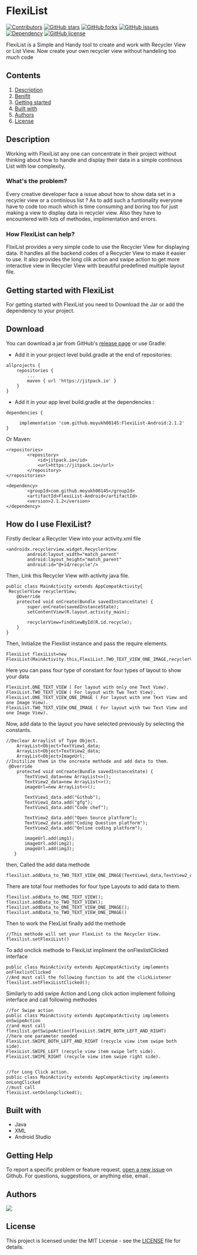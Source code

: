 # FlexiList

[![Contributors](https://img.shields.io/github/contributors/moyukh00145/FlexiList-Android)](https://github.com/moyukh00145/FlexiList-Android/graphs/contributors) [![GitHub stars](https://img.shields.io/github/stars/moyukh00145/FlexiList-Android)](https://github.com/moyukh00145/FlexiList-Android/stargazers) [![GitHub forks](https://img.shields.io/github/forks/moyukh00145/FlexiList-Android)](https://github.com/moyukh00145/FlexiList-Android/network) [![GitHub issues](https://img.shields.io/github/issues/moyukh00145/FlexiList-Android)](https://github.com/moyukh00145/FlexiList-Android/issues)
[![Dependency](https://img.shields.io/badge/Dependency-updated-brightgreen)](#download) [![GitHub license](https://img.shields.io/github/license/moyukh00145/FlexiList-Android)](https://github.com/moyukh00145/FlexiList-Android/blob/master/LICENSE)

FlexiList is a Simple and Handy tool to create and work with Recycler View or List View. Now create your own recycler view without handeling too much code

## Contents

1. [Description](#description)
1. [Benifit](#How-flexilist-can-help)
1. [Getting started](#getting-started-with-flexilist)
1. [Built with](#built-with)
1. [Authors](#authors)
1. [License](#license)

## Description

Working with FlexiList any one can concentrate in their project without thinking about how to handle and display their data in a simple continous List with low complexity.

### What's the problem?
Every creative developer face a issue about how to show data set in a recycler view or a continious list ? As to add such a funtionality everyone have to code too much which is time consuming and boring too for just making a view to display data in recycler view. Also they have to encountered with lots of methodes, implimentation and errors.

### How FlexiList can help?
FlixiList provides a very simple code to use the Recycler View for displaying data. It handles all the backend codes of a Recycler View to make it easier to use. It also provides the long clik action and swipe action to get more interactive view in Recycler View with beautiful predefined multiple layout file.

## Getting started with FlexiList
For getting started with FlexiList you need to Download the Jar or add the dependency to your project.

## Download
You can download a jar from GitHub's [release page](https://github.com/moyukh00145/FlexiList-Android/releases)
or use Gradle:
- Add it in your project level build.gradle at the end of repositories:
```
allprojects {
	repositories {
		...
		maven { url 'https://jitpack.io' }
	}
}
```
- Add it in your app level build.gradle at the dependencies :
```
dependencies {
    
	 implementation 'com.github.moyukh00145:FlexiList-Android:2.1.2'
}
```
Or Maven:
```
<repositories>
		<repository>
		    <id>jitpack.io</id>
		    <url>https://jitpack.io</url>
		</repository>
</repositories>

<dependency>
	    <groupId>com.github.moyukh00145</groupId>
	    <artifactId>FlexiList-Android</artifactId>
	    <version>2.1.2</version>
</dependency>
```
## How do I use FlexiList?
Firstly declear a Recycler View into your activity.xml file
```
<androidx.recyclerview.widget.RecyclerView
        android:layout_width="match_parent"
        android:layout_height="match_parent"
        android:id="@+id/recycle"/>
```
Then, Link this Recycler View with activity java file.
```
public class MainActivity extends AppCompatActivity{
 RecyclerView recyclerView;
    @Override
    protected void onCreate(Bundle savedInstanceState) {
        super.onCreate(savedInstanceState);
        setContentView(R.layout.activity_main);

        recyclerView=findViewById(R.id.recycle);
    }
}
```
Then, Initialize the Flexilist instance and pass the require elements.
```
FlexiList flexiList=new FlexiList(MainActivity.this,FlexiList.TWO_TEXT_VIEW_ONE_IMAGE,recyclerView);
```
Here you can pass four type of constant for four types of layout to show your data
```
FlexiList.ONE_TEXT_VIEW ( For layout with only one Text View).
FlexiList.TWO_TEXT_VIEW ( For layout with Two Text View).
FlexiList.ONE_TEXT_VIEW_ONE_IMAGE ( For layout with one Text View and one Image View).
FlexiList.TWO_TEXT_VIEW_ONE_IMAGE ( For layout with two Text View and one Image View).
```
Now, add data to the layout you have selected previously by selecting the constants.
```
//Declear Arraylist of Type Object.
    ArrayList<Object>TextView1_data;
    ArrayList<Object>TextView2_data;
    ArrayList<Object>ImageUrl;
//Initilize them in the oncreate methode and add data to them.
 @Override
    protected void onCreate(Bundle savedInstanceState) {
       TextView1_data=new ArrayList<>();
       TextView2_data=new ArrayList<>();
       imageUrl=new ArrayList<>();

       TextView1_data.add("Github");
       TextView1_data.add("gfg");
       TextView1_data.add("Code chef");

       TextView2_data.add("Open Source platform");
       TextView2_data.add("Coding Question platform");
       TextView2_data.add("Online coding platform");

       imageUrl.add(img1);
       imageUrl.add(img2);
       imageUrl.add(img3);
   }
```
then, Called the add data methode
```
flexilist.addData_to_TWO_TEXT_VIEW_ONE_IMAGE(TextView1_data,TextView2_data,imageUrl);
```
There are total four methodes for four type Layouts to add data to them.
```
flexilist.addData_to_ONE_TEXT_VIEW();
flexilist.addData_to_TWO_TEXT_VIEW();
flexilist.addData_to_ONE_TEXT_VIEW_ONE_IMAGE();
flexilist.addData_to_TWO_TEXT_VIEW_ONE_IMAGE()
```
Then to work the FlexList finally add the methode
```
//This methode will set your FlexList to the Recycler View.
flexilist.setFlexiList()
```
To add onclick methode to FlexiList impliment the onFlexlistClicked interface
```
public class MainActivity extends AppCompatActivity implements onFlexlistClicked
//And must call the following function to add the clickListener
flexilist.setFlexiListClicked();
```
Similarly to add swipe Action and Long click action implement folloing interface and call following methodes
```
//for Swipe action
public class MainActivity extends AppCompatActivity implements onSwipeAction
//and must call
flexilist.getSwipeAction(FlexiList.SWIPE_BOTH_LEFT_AND_RIGHT)
//here one parameter needed
FlexiList.SWIPE_BOTH_LEFT_AND_RIGHT (recycle view item swipe both side).
FlexiList.SWIPE_LEFT (recycle view item swipe left side).
FlexiList.SWIPE_RIGHT (recycle view item swipe right side).


//for Long Click action.
public class MainActivity extends AppCompatActivity implements onLongClicked
//must call
flexiList.setOnlongclicked();
```
## Built with
- Java
- XML
- Android Studio

## Getting Help
To report a specific problem or feature request, [open a new issue](https://github.com/moyukh00145/FlexiList-Android/issues) on Github. For questions, suggestions, or anything else, email .

## Authors

<a href="https://github.com/moyukh00145/FlexiList-Android/graphs/contributors">
  <img src="https://contrib.rocks/image?repo=moyukh00145/FlexiList-Android"/>
</a>

## License

This project is licensed under the MIT License - see the [LICENSE](https://github.com/moyukh00145/FlexiList-Android/blob/master/LICENSE) file for details.

